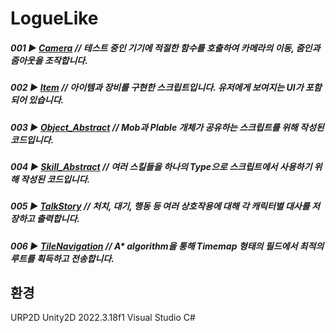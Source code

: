 # LogueLike

##### 001 ▶ [Camera](https://github.com/pima86/LogueLike/blob/main/Camera/TouchCam.cs) // 테스트 중인 기기에 적절한 함수를 호출하여 카메라의 이동, 줌인과 줌아웃을 조작합니다.
##### 002 ▶ [Item](https://github.com/pima86/LogueLike/tree/main/Item) // 아이템과 장비를 구현한 스크립트입니다. 유저에게 보여지는 UI가 포함되어 있습니다.
##### 003 ▶ [Object_Abstract](https://github.com/pima86/LogueLike/tree/main/Object_Abstract) // Mob과 Plable 개체가 공유하는 스크립트를 위해 작성된 코드입니다.
##### 004 ▶ [Skill_Abstract](https://github.com/pima86/LogueLike/tree/main/Skill_Abstract) // 여러 스킬들을 하나의 Type으로 스크립트에서 사용하기 위해 작성된 코드입니다.
##### 005 ▶ [TalkStory](https://github.com/pima86/LogueLike/blob/main/TalkStory/Personality.cs) // 처치, 대기, 행동 등 여러 상호작용에 대해 각 캐릭터별 대사를 저장하고 출력합니다.
##### 006 ▶ [TileNavigation](https://github.com/pima86/LogueLike/blob/main/TileNavigation.cs) //  A* algorithm을 통해 Timemap 형태의 필드에서 최적의 루트를 획득하고 전송합니다.

## 환경

URP2D
Unity2D 2022.3.18f1
Visual Studio C#
